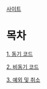 [사이트](https://developer.android.com/courses/pathways/android-basics-compose-unit-5-pathway-1?hl=ko)

# 목차

[1. 동기 코드](https://github.com/boiledCompose/coroutine/blob/main/synchronous.md)

[2. 비동기 코드](https://github.com/boiledCompose/coroutine/blob/main/asynchronous.md)

[3. 예외 및 취소](https://github.com/boiledCompose/coroutine/blob/main/exceptions.md)
